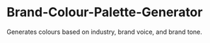 # Brand-Colour-Palette-Generator
Generates colours based on industry, brand voice, and brand tone. 
